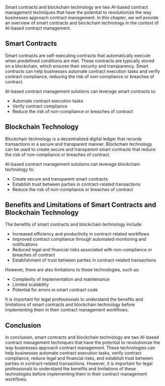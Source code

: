
Smart contracts and blockchain technology are two AI-based contract management techniques that have the potential to revolutionize the way businesses approach contract management. In this chapter, we will provide an overview of smart contracts and blockchain technology in the context of AI-based contract management.

Smart Contracts
---------------

Smart contracts are self-executing contracts that automatically execute when predefined conditions are met. These contracts are typically stored on a blockchain, which ensures their security and transparency. Smart contracts can help businesses automate contract execution tasks and verify contract compliance, reducing the risk of non-compliance or breaches of contract.

AI-based contract management solutions can leverage smart contracts to:

* Automate contract execution tasks
* Verify contract compliance
* Reduce the risk of non-compliance or breaches of contract

Blockchain Technology
---------------------

Blockchain technology is a decentralized digital ledger that records transactions in a secure and transparent manner. Blockchain technology can be used to create secure and transparent smart contracts that reduce the risk of non-compliance or breaches of contract.

AI-based contract management solutions can leverage blockchain technology to:

* Create secure and transparent smart contracts
* Establish trust between parties in contract-related transactions
* Reduce the risk of non-compliance or breaches of contract

Benefits and Limitations of Smart Contracts and Blockchain Technology
---------------------------------------------------------------------

The benefits of smart contracts and blockchain technology include:

* Increased efficiency and productivity in contract-related workflows
* Improved contract compliance through automated monitoring and notifications
* Reduced legal and financial risks associated with non-compliance or breaches of contract
* Establishment of trust between parties in contract-related transactions

However, there are also limitations to these technologies, such as:

* Complexity of implementation and maintenance
* Limited scalability
* Potential for errors in smart contract code

It is important for legal professionals to understand the benefits and limitations of smart contracts and blockchain technology before implementing them in their contract management workflows.

Conclusion
----------

In conclusion, smart contracts and blockchain technology are two AI-based contract management techniques that have the potential to revolutionize the way businesses approach contract management. These technologies can help businesses automate contract execution tasks, verify contract compliance, reduce legal and financial risks, and establish trust between parties in contract-related transactions. However, it is important for legal professionals to understand the benefits and limitations of these technologies before implementing them in their contract management workflows.

